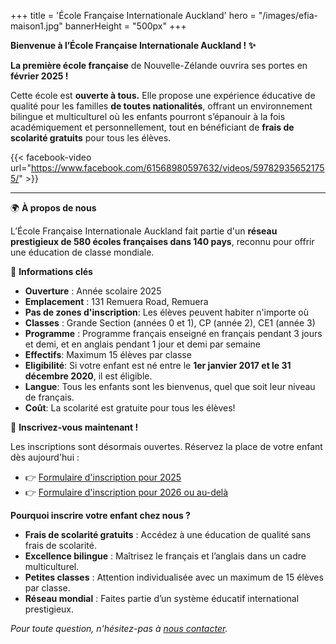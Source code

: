 +++
title = 'École Française Internationale Auckland'
hero = "/images/efia-maison1.jpg"
bannerHeight = "500px"
+++

**Bienvenue à l’École Française Internationale Auckland ! ✨**

**La première école française** de Nouvelle-Zélande ouvrira ses portes en **février 2025 !**

Cette école est **ouverte à tous.** Elle propose une expérience éducative de qualité pour les familles **de toutes nationalités**, offrant un environnement bilingue et multiculturel où les enfants pourront s’épanouir à la fois académiquement et personnellement, tout en bénéficiant de **frais de scolarité gratuits** pour tous les élèves.

{{< facebook-video url="https://www.facebook.com/61568980597632/videos/597829356521755/" >}}

---

🌍 **À propos de nous**

L’École Française Internationale Auckland fait partie d'un **réseau prestigieux de 580 écoles françaises dans 140 pays**, reconnu pour offrir une éducation de classe mondiale.

🔑 **Informations clés**

- **Ouverture**&nbsp;: Année scolaire 2025
- **Emplacement**&nbsp;: 131 Remuera Road, Remuera
- **Pas de zones d'inscription**: Les élèves peuvent habiter n'importe où
- **Classes**&nbsp;: Grande Section (années 0 et 1), CP (année 2), CE1 (année 3)
- **Programme**&nbsp;: Programme français enseigné en français pendant 3 jours et demi, et en anglais pendant 1 jour et demi par semaine
- **Effectifs**: Maximum 15 élèves par classe
- **Eligibilité**: Si votre enfant est né entre le **1er janvier 2017 et le 31 décembre 2020**, il est éligible.
- **Langue**: Tous les enfants sont les bienvenus, quel que soit leur niveau de français.
- **Coût**: La scolarité est gratuite pour tous les élèves!

📢 **Inscrivez-vous maintenant !**

Les inscriptions sont désormais ouvertes. Réservez la place de votre enfant dès aujourd'hui :

- 👉 [Formulaire d'inscription pour 2025](https://ecole-francaise.nz/efia_application_form.pdf)
- 👉 [Formulaire d'inscription pour 2026 ou au-delà](https://ecole-francaise.nz/efia_application_form_2026_plus.pdf)

**Pourquoi inscrire votre enfant chez nous ?**

- **Frais de scolarité gratuits** : Accédez à une éducation de qualité sans frais de scolarité.
- **Excellence bilingue** : Maîtrisez le français et l’anglais dans un cadre multiculturel.
- **Petites classes** : Attention individualisée avec un maximum de 15 élèves par classe.
- **Réseau mondial** : Faites partie d’un système éducatif international prestigieux.

_Pour toute question, n'hésitez-pas à [nous contacter](/fr/contact/)._
